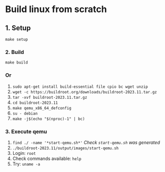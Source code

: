 # Build linux from scratch

## 1. Setup
`make setup`

### 2. Build

`make build`

### Or
1. `sudo apt-get install build-essential file cpio bc wget unzip`
1. `wget -c https://buildroot.org/downloads/buildroot-2023.11.tar.gz`
1. `tar -xvf buildroot-2023.11.tar.gz `
1. `cd buildroot-2023.11`
1. `make qemu_x86_64_defconfig`
1. `su - debian`
1. `make -j$(echo "$(nproc)-1" | bc)`

### 3. Execute qemu
1. `find ./ -name '*start-qemu.sh*'` *Check `start-qemu.sh` was generated*
1. `./buildroot-2023.11/output/images/start-qemu.sh`
1. Login: `root`
1. Check commands available: `help`
1. Try: `uname -a`
